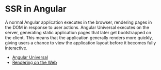 # SSR in Angular

A normal Angular application executes in the browser, rendering pages in the DOM in response to user actions. Angular Universal executes on the server, generating static application pages that later get bootstrapped on the client. This means that the application generally renders more quickly, giving users a chance to view the application layout before it becomes fully interactive.

- [Angular Universal](https://angular.io/guide/universal)
- [Rendering on the Web](https://web.dev/rendering-on-the-web/)
